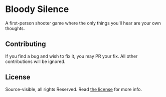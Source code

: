 # Bloody Silence
A first-person shooter game where the only things you'll hear are your own
thoughts.

## Contributing
If you find a bug and wish to fix it, you may PR your fix. All other
contributions will be ignored.

## License
Source-visible, all rights Reserved. Read [the license](LICENSE) for more info.
